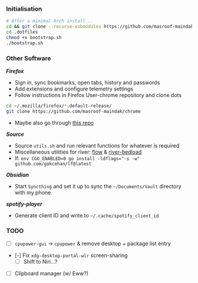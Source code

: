 ### Initialisation

```bash
# After a minimal Arch install...
cd && git clone --recurse-submodules https://github.com/masroof-maindak/.dotfiles
cd .dotfiles
chmod +x bootstrap.sh
./bootstrap.sh
```

### Other Software

***Firefox***

- Sign in, sync bookmarks, open tabs, history and passwords
- Add extensions and configure telemetry settings
- Follow instructions in Firefox User-chrome repository and clone dots
```bash
cd ~/.mozilla/firefox/*.default-release/
git clone https://github.com/masroof-maindak/chrome
```
- Maybe also go through [this repo](https://github.com/SpitFire-666/Firefox-Stuff)

***Source***

- Source `utils.sh` and run relevant functions for whatever is required
- Miscellaneous utilities for river: [flow](https://github.com/stefur/flow) & [river-bedload](https://git.sr.ht/~novakane/river-bedload)
- lf: `env CGO_ENABLED=0 go install -ldflags="-s -w" github.com/gokcehan/lf@latest`

***Obsidian***

- Start `Syncthing` and set it up to sync the `~/Documents/Vault` directory with my phone.

***spotify-player***

- Generate client ID and write to `~/.cache/spotify_client_id`

### TODO

- [ ] `cpupower-gui` -> `cpupower` & remove desktop + package list entry
- [-] Fix `xdg-desktop-portal-wlr` screen-sharing
	- [ ] Shift to Niri...?
- [ ] Clipboard manager (w/ Eww?)
